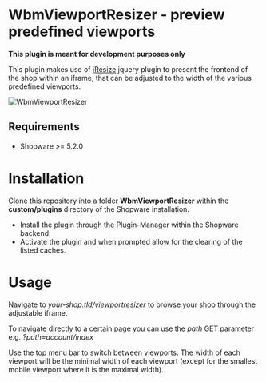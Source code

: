 WbmViewportResizer - preview predefined viewports
=====
**This plugin is meant for development purposes only**

This plugin makes use of [jResize](https://github.com/toddmotto/jResize) jquery plugin 
to present the frontend of the shop within an iframe, that can be adjusted to the width of
the various predefined viewports.

![WbmViewportResizer](https://www.webmatch.de/wp-content/uploads/2017/02/viewportresizer.png)

Requirements
-----
* Shopware >= 5.2.0

Installation
====
Clone this repository into a folder **WbmViewportResizer** within the **custom/plugins** directory of the Shopware installation.

* Install the plugin through the Plugin-Manager within the Shopware backend. 
* Activate the plugin and when prompted allow for the clearing of the listed caches.

Usage
=====
Navigate to *your-shop.tld/viewportresizer* to browse your shop through the adjustable iframe.

To navigate directly to a certain page you can use the *path*  GET parameter e.g. *?path=account/index*

Use the top menu bar to switch between viewports. The width of each viewport will be the minimal width of each viewport 
(except for the smallest mobile viewport where it is the maximal width).